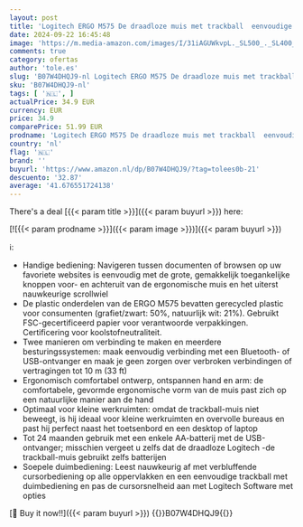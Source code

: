 ```yaml
---
layout: post
title: 'Logitech ERGO M575 De draadloze muis met trackball  eenvoudige duimbediening  nauwkeurig lezen en soepel lezen  ergonomisch gemak  Windows/Mac  Bluetooth  USB - Graphite'
date: 2024-09-22 16:45:48
image: 'https://m.media-amazon.com/images/I/31iAGUWkvpL._SL500_._SL400_.jpg'
comments: true
category: ofertas
author: 'tole.es'
slug: 'B07W4DHQJ9-nl Logitech ERGO M575 De draadloze muis met trackball...'
sku: 'B07W4DHQJ9-nl'
tags: [ '🇳🇱', ]
actualPrice: 34.9 EUR
currency: EUR
price: 34.9
comparePrice: 51.99 EUR
prodname: 'Logitech ERGO M575 De draadloze muis met trackball  eenvoudige duimbediening  nauwkeurig lezen en soepel lezen  ergonomisch gemak  Windows/Mac  Bluetooth  USB - Graphite'
country: 'nl'
flag: '🇳🇱'
brand: ''
buyurl: 'https://www.amazon.nl/dp/B07W4DHQJ9/?tag=tolees0b-21'
descuento: '32.87'
average: '41.676551724138'
---
```


There's a deal [{{< param title >}}]({{< param buyurl >}})  here:

[![{{< param prodname >}}]({{< param image >}})]({{< param buyurl >}})

ℹ️:

- Handige bediening: Navigeren tussen documenten of browsen op uw favoriete websites is eenvoudig met de grote, gemakkelijk toegankelijke knoppen voor- en achteruit van de ergonomische muis en het uiterst nauwkeurige scrollwiel
- De plastic onderdelen van de ERGO M575 bevatten gerecycled plastic voor consumenten (grafiet/zwart: 50%, natuurlijk wit: 21%). Gebruikt FSC-gecertificeerd papier voor verantwoorde verpakkingen. Certificering voor koolstofneutraliteit.
- Twee manieren om verbinding te maken en meerdere besturingssystemen: maak eenvoudig verbinding met een Bluetooth- of USB-ontvanger en maak je geen zorgen over verbroken verbindingen of vertragingen tot 10 m (33 ft)
- Ergonomisch comfortabel ontwerp, ontspannen hand en arm: de comfortabele, gevormde ergonomische vorm van de muis past zich op een natuurlijke manier aan de hand
- Optimaal voor kleine werkruimten: omdat de trackball-muis niet beweegt, is hij ideaal voor kleine werkruimten en overvolle bureaus en past hij perfect naast het toetsenbord en een desktop of laptop
- Tot 24 maanden gebruik met een enkele AA-batterij met de USB-ontvanger; misschien vergeet u zelfs dat de draadloze Logitech -de trackball-muis gebruikt zelfs batterijen
- Soepele duimbediening: Leest nauwkeurig af met verbluffende cursorbediening op alle oppervlakken en een eenvoudige trackball met duimbediening en pas de cursorsnelheid aan met Logitech Software met opties

[🛒 Buy it now!!]({{< param buyurl >}})
{{<world>}}B07W4DHQJ9{{</world>}}
